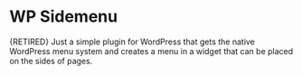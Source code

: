 # WP Sidemenu #
{RETIRED} Just a simple plugin for WordPress that gets the native WordPress menu system and creates a menu in a widget that can be placed on the sides of pages.
